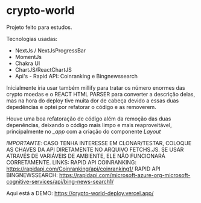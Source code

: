# crypto-world

Projeto feito para estudos. 

Tecnologias usadas:
- NextJs / NextJsProgressBar
- MomentJs
- Chakra UI
- ChartJS/ReactChartJS
- Api's - Rapid API: Coinranking e Bingnewssearch

Inicialmente iria usar também millify para tratar os número enormes das crypto moedas e o REACT HTML PARSER para converter a descrição delas,
mas na hora do deploy tive muita dor de cabeça devido a essas duas depedências e optei por refatorar o código e as removerem. 

Houve uma boa refatoração de código além da remoção das duas depenências, deixando o código mais limpo e mais reaproveitável, principalmente no *_app*
com a criação do componente *Layout* 

*IMPORTANTE*:
CASO TENHA INTERESSE EM CLONAR/TESTAR, COLOQUE AS CHAVES DA API DIRETAMENTE NO ARQUIVO FETCHS.JS.
SE USAR ATRAVÉS DE VARIÁVEIS DE AMBIENTE, ELE NÃO FUNCIONARÁ CORRETAMENTE.
LINKS:
RAPID API COINRANKING: https://rapidapi.com/Coinranking/api/coinranking1/
RAPID API BINGNEWSSEARCH: https://rapidapi.com/microsoft-azure-org-microsoft-cognitive-services/api/bing-news-search1/


Aqui está a DEMO: https://crypto-world-deploy.vercel.app/
